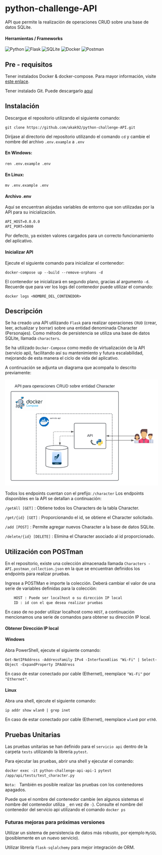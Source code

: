 # python-challenge-API

API que permite la realización de operaciones CRUD sobre una base de datos SQLite.

#### Herramientas / Frameworks

![Python](https://img.shields.io/badge/python-3670A0?style=for-the-badge&logo=python&logoColor=ffdd54)
![Flask](https://img.shields.io/badge/flask-%23000.svg?style=for-the-badge&logo=flask&logoColor=white)
![SQLite](https://img.shields.io/badge/sqlite-%2307405e.svg?style=for-the-badge&logo=sqlite&logoColor=white)
![Docker](https://img.shields.io/badge/docker-%230db7ed.svg?style=for-the-badge&logo=docker&logoColor=white)
![Postman](https://img.shields.io/badge/Postman-FF6C37?style=for-the-badge&logo=postman&logoColor=white)

## Pre - requisitos

Tener instalados Docker & docker-compose. Para mayor información, visite [este enlace](https://docs.docker.com/manuals/).

Tener instalado Git. Puede descargarlo [aquí](https://git-scm.com/downloads)

## Instalación

Descargue el repositorio utilizando el siguiente comando:
```
git clone https://github.com/akak92/python-challenge-API.git
```

Diríjase al directorio del repositorio utilizando el comando `cd` y cambie el nombre del archivo `.env.example` a `.env`

#### En Windows:
```
ren .env.example .env
```
#### En Linux:
```
mv .env.example .env
```

#### Archivo .env

Aquí se encuentran alojadas variables de entorno que son utilizadas por la API para su inicialización.
```
API_HOST=0.0.0.0
API_PORT=5000
```
Por defecto, ya existen valores cargados para un correcto funcionamiento del aplicativo.

#### Inicializar API

Ejecute el siguiente comando para inicializar el contenedor:
```
docker-compose up --build --remove-orphans -d
```
El contenedor se inicializará en segundo plano, gracias al argumento `-d`. 
Recuerde que para ver los logs del contenedor puede utilizar el comando:
```
docker logs <NOMBRE_DEL_CONTENEDOR>
```
## Descripción

Se ha creado una API utilizando `Flask` para realizar operaciones `CRUD` (crear, leer, actualizar y borrar) sobre una entidad denominada Character (Personajes). 
Como método de persistencia se utiliza una base de datos SQLite, llamada `characters`.

Se ha utilizado `Docker-Compose` como medio de virtualización de la API (servicio api), facilitando así su mantenimiento y futura escalabilidad, mejorando de esta manera el ciclo de vida del aplicativo.

A continuación se adjunta un diagrama que acompaña lo descrito previamente:

![Diagrama de solución](docs/diagrama.png)

Todos los endpoints cuentan con el prefijo: `/character`
Los endpoints disponibles en la API se detallan a continuación:

`/getAll [GET]` : Obtiene todos los Characters de la tabla Character.

`/get/{id} [GET]` : Proporcionando el id, se obtiene el Character solicitado.

`/add [POST]` : Permite agregar nuevos Character a la base de datos SQLite.

`/delete/{id} [DELETE]` : Elimina el Character asociado al id proporcionado.

## Utilización con POSTman

En el repositorio, existe una colección almacenada llamada `Characters - API.postman_collection.json` en la que se encuentran definidos los endpoints para realizar pruebas.

Ingrese a POSTMan e importe la colección. Deberá cambiar el valor de una serie de variables definidas para la colección:

```
    HOST : Puede ser localhost o su dirección IP local
    ID : id con el que desea realizar pruebas
```
En caso de no poder utilizar localhost como `HOST`, a continuación mencionamos una serie de comandos para obtener su dirección IP local.

#### Obtener Dirección IP local

#### Windows

Abra PowerShell, ejecute el siguiente comando:
```
Get-NetIPAddress -AddressFamily IPv4 -InterfaceAlias "Wi-Fi" | Select-Object -ExpandProperty IPAddress
```
En caso de estar conectado por cable (Ethernet), reemplace `"Wi-Fi"` por `"Ethernet"`.

#### Linux

Abra una shell, ejecute el siguiente comando:
```
ip addr show wlan0 | grep inet
```
En caso de estar conectado por cable (Ethernet), reemplace `wlan0` por `eth0`.

## Pruebas Unitarias

Las pruebas unitarias se han definido para el `servicio api` dentro de la carpeta `tests` utilizando la librería `pytest`.

Para ejecutar las pruebas, abrir una shell y ejecutar el comando:
```
docker exec -it python-challenge-api-api-1 pytest /app/api/tests/test_character.py
```
`Nota: ` También es posible realizar las pruebas con los contenedores apagados.

Puede que el nombre del contenedor cambie (en algunos sistemas el nombre del contenedor utiliza `_` en vez de `-`). 
Consulte el nombre del contenedor del servicio api utilizando el comando `docker ps`

### Futuras mejoras para próximas versiones

Utilizar un sistema de persistencia de datos más robusto, por ejemplo `MySQL` (posiblemente en un nuevo servicio).

Utilizar librería `flask-sqlalchemy` para mejor integración de ORM.
